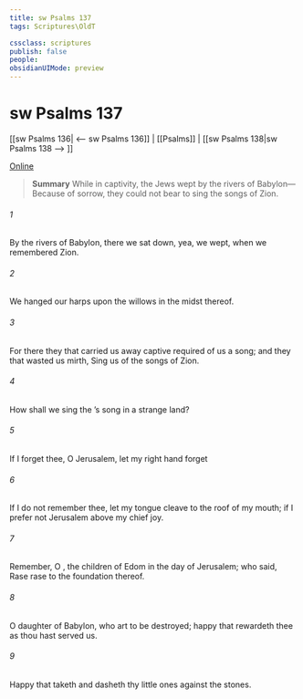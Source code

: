 ```yaml
---
title: sw Psalms 137
tags: Scriptures\OldT

cssclass: scriptures
publish: false
people:
obsidianUIMode: preview
---
```


# sw Psalms 137
[[sw Psalms 136| <-- sw Psalms 136]] | [[Psalms]] | [[sw Psalms 138|sw Psalms 138 --> ]]

[Online](https://churchofjesuschrist.org/study/scriptures/ot/ps/137?lang=eng)

> __Summary__
While in captivity, the Jews wept by the rivers of Babylon—Because of sorrow, they could not bear to sing the songs of Zion.

###### 1 
By the rivers of Babylon, there we sat down, yea, we wept, when we remembered Zion.

###### 2 
We hanged our harps upon the willows in the midst thereof.

###### 3 
For there they that carried us away captive required of us a song; and they that wasted us  mirth,  Sing us  of the songs of Zion.

###### 4 
How shall we sing the ’s song in a strange land?

###### 5 
If I forget thee, O Jerusalem, let my right hand forget 

###### 6 
If I do not remember thee, let my tongue cleave to the roof of my mouth; if I prefer not Jerusalem above my chief joy.

###### 7 
Remember, O , the children of Edom in the day of Jerusalem; who said, Rase  rase  to the foundation thereof.

###### 8 
O daughter of Babylon, who art to be destroyed; happy  that rewardeth thee as thou hast served us.

###### 9 
Happy  that taketh and dasheth thy little ones against the stones.

